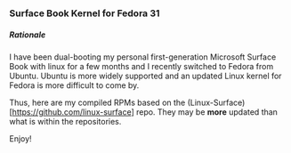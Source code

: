 ### Surface Book Kernel for Fedora 31

##### Rationale

I have been dual-booting my personal first-generation Microsoft Surface Book with linux for a few months and I recently switched to Fedora from Ubuntu. Ubuntu is more widely supported and an updated Linux kernel for Fedora is more difficult to come by. 

Thus, here are my compiled RPMs based on the (Linux-Surface)[https://github.com/linux-surface] repo. They may be **more** updated than what is within the repositories. 

Enjoy!
